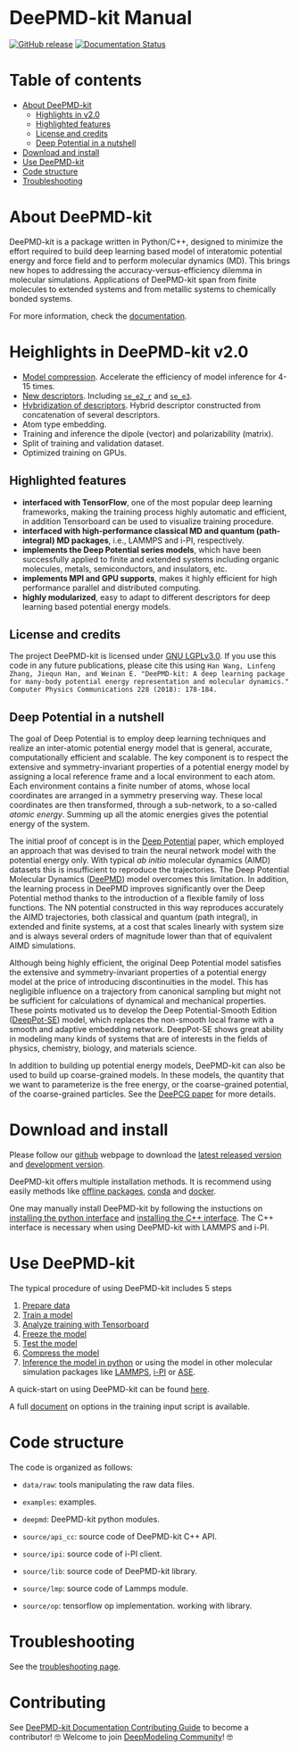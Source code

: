 <span style="font-size:larger;">DeePMD-kit Manual</span>
========
[![GitHub release](https://img.shields.io/github/release/deepmodeling/deepmd-kit.svg?maxAge=86400)](https://github.com/deepmodeling/deepmd-kit/releases)
[![Documentation Status](https://readthedocs.org/projects/deepmd/badge/?version=latest)](https://deepmd.readthedocs.io/en/latest/?badge=latest)

# Table of contents
- [About DeePMD-kit](#about-deepmd-kit)
 	- [Highlights in v2.0](#highlights-in-deepmd-kit-v2.0)
 	- [Highlighted features](#highlighted-features)
 	- [License and credits](#license-and-credits)
 	- [Deep Potential in a nutshell](#deep-potential-in-a-nutshell)
- [Download and install](#download-and-install)
- [Use DeePMD-kit](#use-deepmd-kit)
- [Code structure](#code-structure)
- [Troubleshooting](#troubleshooting)

# About DeePMD-kit
DeePMD-kit is a package written in Python/C++, designed to minimize the effort required to build deep learning based model of interatomic potential energy and force field and to perform molecular dynamics (MD). This brings new hopes to addressing the accuracy-versus-efficiency dilemma in molecular simulations. Applications of DeePMD-kit span from finite molecules to extended systems and from metallic systems to chemically bonded systems. 

For more information, check the [documentation](https://deepmd.readthedocs.io/).

# Heighlights in DeePMD-kit v2.0
* [Model compression](getting-started.md#compress-a-model). Accelerate the efficiency of model inference for 4-15 times.
* [New descriptors](getting-started.md#write-the-input-script). Including [`se_e2_r`](train-se-e2-r.md) and [`se_e3`](train-se-e3.md).
* [Hybridization of descriptors](train-hybrid.md). Hybrid descriptor constructed from concatenation of several descriptors.
* Atom type embedding.
* Training and inference the dipole (vector) and polarizability (matrix).
* Split of training and validation dataset.
* Optimized training on GPUs. 

## Highlighted features
* **interfaced with TensorFlow**, one of the most popular deep learning frameworks, making the training process highly automatic and efficient, in addition Tensorboard can be used to visualize training procedure.
* **interfaced with high-performance classical MD and quantum (path-integral) MD packages**, i.e., LAMMPS and i-PI, respectively. 
* **implements the Deep Potential series models**, which have been successfully applied to  finite and extended systems including organic molecules, metals, semiconductors, and insulators, etc.
* **implements MPI and GPU supports**, makes it highly efficient for high performance parallel and distributed computing.
* **highly modularized**, easy to adapt to different descriptors for deep learning based potential energy models.

## License and credits
The project DeePMD-kit is licensed under [GNU LGPLv3.0](./LICENSE).
If you use this code in any future publications, please cite this using 
``Han Wang, Linfeng Zhang, Jiequn Han, and Weinan E. "DeePMD-kit: A deep learning package for many-body potential energy representation and molecular dynamics." Computer Physics Communications 228 (2018): 178-184.``

## Deep Potential in a nutshell
The goal of Deep Potential is to employ deep learning techniques and realize an inter-atomic potential energy model that is general, accurate, computationally efficient and scalable. The key component is to respect the extensive and symmetry-invariant properties of a potential energy model by assigning a local reference frame and a local environment to each atom. Each environment contains a finite number of atoms, whose local coordinates are arranged in a symmetry preserving way. These local coordinates are then transformed, through a sub-network, to a so-called *atomic energy*. Summing up all the atomic energies gives the potential energy of the system.

The initial proof of concept is in the [Deep Potential][1] paper, which employed an approach that was devised to train the neural network model with the potential energy only. With typical *ab initio* molecular dynamics (AIMD) datasets this is insufficient to reproduce the trajectories. The Deep Potential Molecular Dynamics ([DeePMD][2]) model overcomes this limitation. In addition, the learning process in DeePMD improves significantly over the Deep Potential method thanks to the introduction of a flexible family of loss functions. The NN potential constructed in this way reproduces accurately the AIMD trajectories, both classical and quantum (path integral), in extended and finite systems, at a cost that scales linearly with system size and is always several orders of magnitude lower than that of equivalent AIMD simulations.

Although being highly efficient, the original Deep Potential model satisfies the extensive and symmetry-invariant properties of a potential energy model at the price of introducing discontinuities in the model. This has negligible influence on a trajectory from canonical sampling but might not be sufficient for calculations of dynamical and mechanical properties. These points motivated us to develop the Deep Potential-Smooth Edition ([DeepPot-SE][3]) model, which replaces the non-smooth local frame with a smooth and adaptive embedding network. DeepPot-SE shows great ability in modeling many kinds of systems that are of interests in the fields of physics, chemistry, biology, and materials science.

In addition to building up potential energy models, DeePMD-kit can also be used to build up coarse-grained models. In these models, the quantity that we want to parameterize is the free energy, or the coarse-grained potential, of the coarse-grained particles. See the [DeePCG paper][4] for more details.

# Download and install

Please follow our [github](https://github.com/deepmodeling/deepmd-kit) webpage to download the [latest released version](https://github.com/deepmodeling/deepmd-kit/tree/master) and [development version](https://github.com/deepmodeling/deepmd-kit/tree/devel).

DeePMD-kit offers multiple installation methods. It is recommend using easily methods like [offline packages](doc/install.md#offline-packages), [conda](doc/install.md#with-conda) and [docker](doc/install.md#with-docker). 

One may manually install DeePMD-kit by following the instuctions on [installing the python interface](doc/install.md#install-the-python-interface) and [installing the C++ interface](doc/install.md#install-the-c-interface). The C++ interface is necessary when using DeePMD-kit with LAMMPS and i-PI.


# Use DeePMD-kit

The typical procedure of using DeePMD-kit includes 5 steps 

1. [Prepare data](doc/use-deepmd-kit.md#prepare-data)
2. [Train a model](doc/use-deepmd-kit.md#train-a-model)
3. [Analyze training with Tensorboard](doc/tensorboard.md)
4. [Freeze the model](doc/use-deepmd-kit.md#freeze-a-model)
5. [Test the model](doc/use-deepmd-kit.md#test-a-model)
6. [Compress the model](doc/use-deepmd-kit.md#compress-a-model)
7. [Inference the model in python](doc/use-deepmd-kit.md#model-inference) or using the model in other molecular simulation packages like [LAMMPS](doc/use-deepmd-kit.md#run-md-with-lammps), [i-PI](doc/use-deepmd-kit.md#run-path-integral-md-with-i-pi) or [ASE](doc/use-deepmd-kit.md#use-deep-potential-with-ase).

A quick-start on using DeePMD-kit can be found [here](doc/use-deepmd-kit.md).

A full [document](doc/train-input.rst) on options in the training input script is available.


# Code structure
The code is organized as follows:

* `data/raw`: tools manipulating the raw data files.

* `examples`: examples.

* `deepmd`: DeePMD-kit python modules.

* `source/api_cc`: source code of DeePMD-kit C++ API.

* `source/ipi`: source code of i-PI client.

* `source/lib`: source code of DeePMD-kit library.

* `source/lmp`: source code of Lammps module.

* `source/op`: tensorflow op implementation. working with library.


# Troubleshooting

See the [troubleshooting page](doc/troubleshooting/index.md).


# Contributing

See [DeePMD-kit Documentation Contributing Guide](CONTRIBUTING.md) to become a contributor! 🤓
Welcome to join [DeepModeling Community](https://github.com/deepmodeling/community/)! 🤓


[1]: http://www.global-sci.com/galley/CiCP-2017-0213.pdf
[2]: https://journals.aps.org/prl/abstract/10.1103/PhysRevLett.120.143001
[3]: https://arxiv.org/abs/1805.09003
[4]: https://aip.scitation.org/doi/full/10.1063/1.5027645
